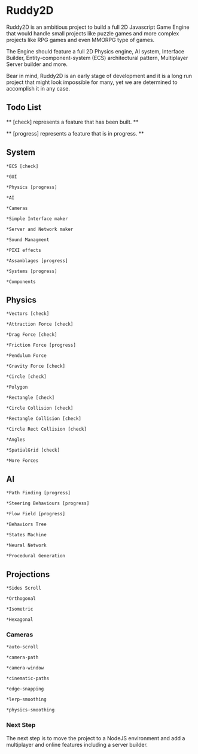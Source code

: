 # Ruddy2D

Ruddy2D is an ambitious project to build a full 2D Javascript Game Engine that would handle small projects like puzzle games and more complex projects like RPG games and even MMORPG type of games.

The Engine should feature a full 2D Physics engine, AI system, Interface Builder, Entity-component-system (ECS) architectural pattern, Multiplayer Server builder and more.

Bear in mind, Ruddy2D is an early stage of development and it is a long run project that might look impossible for many, yet we are determined to accomplish it in any case.

## Todo List

** [check] represents a feature that has been built. **

** [progress] represents a feature that is in progress. **

## System

	*ECS [check]
	
	*GUI
	
	*Physics [progress]
	
	*AI
	
	*Cameras
	
	*Simple Interface maker
	
	*Server and Network maker
	
	*Sound Managment
	
	*PIXI effects
	
	*Assamblages [progress]
	
	*Systems [progress]
	
	*Components

## Physics
	*Vectors [check]
	
	*Attraction Force [check]
	
	*Drag Force [check]
	
	*Friction Force [progress]
	
	*Pendulum Force
	
	*Gravity Force [check]
	
	*Circle [check]
	
	*Polygon
	
	*Rectangle [check]
	
	*Circle Collision [check]
	
	*Rectangle Collision [check]
	
	*Circle Rect Collision [check]
	
	*Angles
	
	*SpatialGrid [check]
	
	*More Forces

## AI
	*Path Finding [progress]
	
	*Steering Behaviours [progress]
	
	*Flow Field [progress]
	
	*Behaviors Tree
	
	*States Machine
	
	*Neural Network
	
	*Procedural Generation
	
## Projections
	*Sides Scroll
	
	*Orthogonal
	
	*Isometric
	
	*Hexagonal

### Cameras
	*auto-scroll
	
	*camera-path
	
	*camera-window
	
	*cinematic-paths
	
	*edge-snapping
	
	*lerp-smoothing
	
	*physics-smoothing

### Next Step
The next step is to move the project to a NodeJS environment and add a multiplayer and online features including a server builder.
